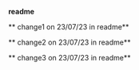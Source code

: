 **readme**

** change1 on 23/07/23 in readme**

** change2 on 23/07/23 in readme**

** change3 on 23/07/23 in readme**



